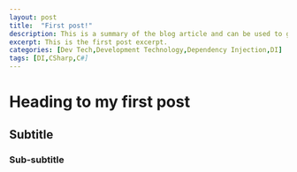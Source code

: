 ```yaml
---
layout: post
title:  "First post!"
description: This is a summary of the blog article and can be used to give a small amount of article details.
excerpt: This is the first post excerpt.
categories: [Dev Tech,Development Technology,Dependency Injection,DI]
tags: [DI,CSharp,C#]
---
```


# Heading to my first post
## Subtitle
### Sub-subtitle